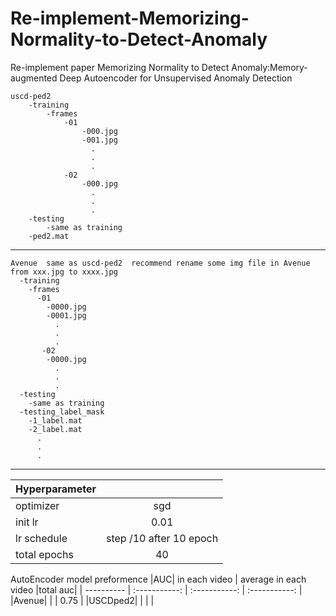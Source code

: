 # Re-implement-Memorizing-Normality-to-Detect-Anomaly
Re-implement paper  Memorizing Normality to Detect Anomaly:Memory-augmented Deep Autoencoder for Unsupervised Anomaly Detection


    uscd-ped2  
        -training
            -frames
                -01
                    -000.jpg
                    -001.jpg
                      .
                      .
                      .
                -02
                    -000.jpg
                      .
                      .
                      .
        -testing
            -same as training
        -ped2.mat
***

    Avenue  same as uscd-ped2  recommend rename some img file in Avenue from xxx.jpg to xxxx.jpg  
      -training
        -frames
          -01
            -0000.jpg
            -0001.jpg
              .
              .
              .
           -02
            -0000.jpg
              .
              .
              .
      -testing
        -same as training
      -testing_label_mask
        -1_label.mat
        -2_label.mat
          .
          .
          .

  ***
 |Hyperparameter|              |
 | ---------- | :-----------:  |            
 |optimizer|sgd|
 |init lr|0.01|
 |lr schedule|step /10  after 10 epoch|
 |total epochs|40|
 
  AutoEncoder model preformence 
 |AUC|       in each video           | average in each video    |total auc|
 | ---------- | :-----------:  | :-----------:  | :-----------:  |
 |Avenue|                   |                       |     0.75   |
 |USCDped2|                         |        |                 |

